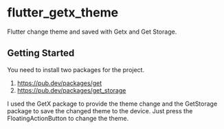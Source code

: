 # flutter_getx_theme

Flutter change theme and saved with Getx and Get Storage.

## Getting Started

You need to install two packages for the project.

1) https://pub.dev/packages/get
2) https://pub.dev/packages/get_storage

I used the GetX package to provide the theme change and the GetStorage package to save the changed theme to the device. Just press the FloatingActionButton to change the theme.
